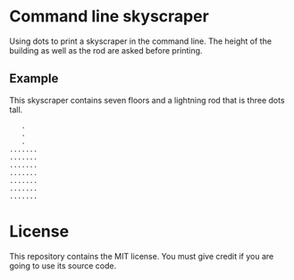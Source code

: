 # Command line skyscraper

Using dots to print a skyscraper in the command line. The height of the building as well as the rod are asked before printing.

## Example

This skyscraper contains seven floors and a lightning rod that is three dots tall.

```
   .
   .
   .
.......
.......
.......
....... 
.......
.......
.......
```

# License

This repository contains the MIT license. You must give credit if you are going to use its source code.
